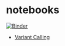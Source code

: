 # notebooks
[![Binder](https://mybinder.org/badge_logo.svg)](https://mybinder.org/v2/gh/sk-sahu/notebooks/master)


- [Variant Calling](variant_calling)
